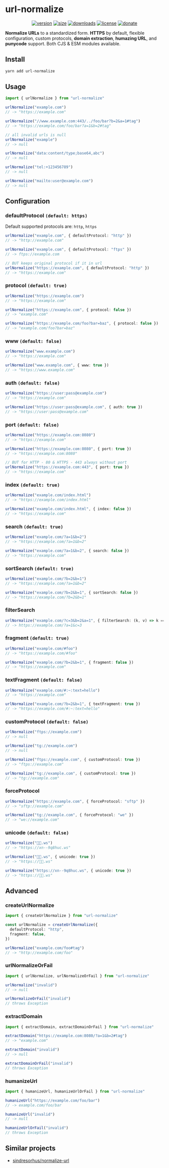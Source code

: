 # url-normalize

<div align="center">

[<img src="https://badgen.net/npm/v/url-normalize" alt="version" />](https://npmjs.org/package/url-normalize)
[<img src="https://badgen.net/packagephobia/publish/url-normalize" alt="size" />](https://packagephobia.now.sh/result?p=url-normalize)
[<img src="https://badgen.net/npm/dm/url-normalize" alt="downloads" />](https://npmjs.org/package/url-normalize)
[<img src="https://badgen.net/github/license/vladkens/url-normalize" alt="license" />](https://github.com/vladkens/url-normalize/blob/main/LICENSE)
[<img src="https://badgen.net/static/-/buy%20me%20a%20coffee/ff813f?icon=buymeacoffee&label" alt="donate" />](https://buymeacoffee.com/vladkens)

</div>

**Normalize URLs** to a standardized form. **HTTPS** by default, flexible configuration, custom protocols, **domain extraction**, **humazing URL**, and **punycode** support. Both CJS & ESM modules available.

## Install

```sh
yarn add url-normalize
```

## Usage

```typescript
import { urlNormalize } from "url-normalize"

urlNormalize("example.com")
// -> "https://example.com"

urlNormalize("//www.example.com:443/../foo/bar?b=2&a=1#tag")
// -> "https://example.com/foo/bar?a=1&b=2#tag"

// all invalid urls is null
urlNormalize("example")
// -> null

urlNormalize("data:content/type;base64,abc")
// -> null

urlNormalize("tel:+123456789")
// -> null

urlNormalize("mailto:user@example.com")
// -> null
```

## Configuration

### defaultProtocol `(default: https)`

Default supported protocols are: `http`, `https`

```typescript
urlNormalize("example.com", { defaultProtocol: "http" })
// -> "http://example.com"

urlNormalize("example.com", { defaultProtocol: "ftps" })
// -> ftps://example.com

// BUT keeps original protocol if it in url
urlNormalize("https://example.com", { defaultProtocol: "http" })
// -> "https://example.com"
```

### protocol `(default: true)`

```typescript
urlNormalize("https://example.com")
// -> "https://example.com"

urlNormalize("https://example.com", { protocol: false })
// -> "example.com"

urlNormalize("https://example.com/foo?bar=baz", { protocol: false })
// -> "example.com/foo?bar=baz"
```

### www `(default: false)`

```typescript
urlNormalize("www.example.com")
// -> "https://example.com"

urlNormalize("www.example.com", { www: true })
// -> "https://www.example.com"
```

### auth `(default: false)`

```typescript
urlNormalize("https://user:pass@example.com")
// -> "https://example.com"

urlNormalize("https://user:pass@example.com", { auth: true })
// -> "https://user:pass@example.com"
```

### port `(default: false)`

```typescript
urlNormalize("https://example.com:8080")
// -> "https://example.com"

urlNormalize("https://example.com:8080", { port: true })
// -> "https://example.com:8080"

// BUT for HTTP - 80 & HTTPS - 443 always without port
urlNormalize("https://example.com:443", { port: true })
// -> "https://example.com"
```

### index `(default: true)`

```typescript
urlNormalize("example.com/index.html")
// -> "https://example.com/index.html"

urlNormalize("example.com/index.html", { index: false })
// -> "https://example.com"
```

### search `(default: true)`

```typescript
urlNormalize("example.com/?a=1&b=2")
// -> "https://example.com/?a=1&b=2"

urlNormalize("example.com/?a=1&b=2", { search: false })
// -> "https://example.com"
```

### sortSearch `(default: true)`

```typescript
urlNormalize("example.com/?b=2&b=1")
// -> "https://example.com/?a=1&b=2"

urlNormalize("example.com/?b=2&b=1", { sortSearch: false })
// -> "https://example.com/?b=2&b=1"
```

### filterSearch

```typescript
urlNormalize("example.com/?c=3&b=2&a=1", { filterSearch: (k, v) => k === "a" || v === "3" })
// -> https://example.com/?a=1&c=3
```

### fragment `(default: true)`

```typescript
urlNormalize("example.com/#foo")
// -> "https://example.com/#foo"

urlNormalize("example.com/?b=2&b=1", { fragment: false })
// -> "https://example.com"
```

### textFragment `(default: false)`

```typescript
urlNormalize("example.com/#:~:text=hello")
// -> "https://example.com"

urlNormalize("example.com/?b=2&b=1", { textFragment: true })
// -> "https://example.com/#:~:text=hello"
```

### customProtocol `(default: false)`

```typescript
urlNormalize("ftps://example.com")
// -> null

urlNormalize("tg://example.com")
// -> null

urlNormalize("ftps://example.com", { customProtocol: true })
// -> "ftps://example.com"

urlNormalize("tg://example.com", { customProtocol: true })
// -> "tg://example.com"
```

### forceProtocol

```typescript
urlNormalize("https://example.com", { forceProtocol: "sftp" })
// -> "sftp://example.com"

urlNormalize("tg://example.com", { forceProtocol: "we" })
// -> "we://example.com"
```

### unicode `(default: false)`

```typescript
urlNormalize("👻💥.ws")
// -> "https://xn--9q8huc.ws"

urlNormalize("👻💥.ws", { unicode: true })
// -> "https://👻💥.ws"

urlNormalize("https://xn--9q8huc.ws", { unicode: true })
// -> "https://👻💥.ws"
```

## Advanced

### createUrlNormalize

```typescript
import { createUrlNormalize } from "url-normalize"

const urlNormalize = createUrlNormalize({
  defaultProtocol: "http",
  fragment: false,
})

urlNormalize("example.com/foo#tag")
// -> "http://example.com/foo"
```

### urlNormalizeOrFail

```typescript
import { urlNormalize, urlNormalizeOrFail } from "url-normalize"

urlNormalize("invalid")
// -> null

urlNormalizeOrFail("invalid")
// throws Exception
```

### extractDomain

```typescript
import { extractDomain, extractDomainOrFail } from "url-normalize"

extractDomain("https://example.com:8080/?a=1&b=2#tag")
// -> "example.com"

extractDomain("invalid")
// -> null

extractDomainOrFail("invalid")
// throws Exception
```

### humanizeUrl

```typescript
import { humanizeUrl, humanizeUrlOrFail } from "url-normalize"

humanizeUrl("https://example.com/foo/bar")
// -> example.com/foo/bar

humanizeUrl("invalid")
// -> null

humanizeUrlOrFail("invalid")
// throws Exception
```

## Similar projects

- [sindresorhus/normalize-url](https://github.com/sindresorhus/normalize-url)
